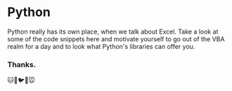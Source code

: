 # Python

Python really has its own place, when we talk about Excel. 
Take a look at some of the code snippets here and motivate yourself to go out of the VBA realm for a day and to look what Python's libraries can offer you.

### Thanks.

:cat::dog::bird::whale::mouse:
